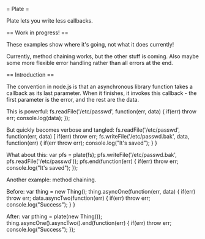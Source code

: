 = Plate =

Plate lets you write less callbacks.

== Work in progress! ==

These examples show where it's going, not what it does currently!

Currently, method chaining works, but the other stuff is coming. Also maybe some more flexible error handling rather than all errors at the end.

== Introduction ==

The convention in node.js is that an asynchronous library function takes a callback as its last parameter.
When it finishes, it invokes this callback - the first parameter is the error, and the rest are the data.

This is powerful:
    fs.readFile('/etc/passwd', function(err, data) {
    	if(err) throw err;
    	console.log(data);
    });

But quickly becomes verbose and tangled:
    fs.readFile('/etc/passwd', function(err, data) [
    	if(err) throw err;
    	fs.writeFile('/etc/passwd.bak', data, function(err) {
    		if(err throw err);
    		console.log("It's saved");
    	}
    }

What about this:
    var pfs = plate(fs);
    pfs.writeFile('/etc/passwd.bak', pfs.readFile('/etc/passwd'));
    pfs.end(function(err) { 
    	if(err) throw err; 
    	console.log("It's saved");
    });

Another example: method chaining.

Before:
    var thing = new Thing();
    thing.asyncOne(function(err, data) {
    	if(err) throw err;
    	data.asyncTwo(function(err) {
    		if(err) throw err;
    		console.log("Success");
    	}
    }

After:
    var pthing = plate(new Thing());
    thing.asyncOne().asyncTwo().end(function(err) {
    	if(err) throw err;
    	console.log("Success");
    });
